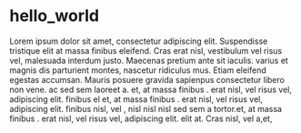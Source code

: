 # hello_world  
Lorem ipsum dolor sit amet, consectetur adipiscing elit. Suspendisse tristique elit at massa finibus eleifend. Cras erat nisl, vestibulum vel risus vel, malesuada interdum justo. Maecenas pretium ante sit iaculis.  varius   et magnis dis parturient montes, nascetur ridiculus mus. Etiam eleifend egestas accumsan. Mauris posuere gravida sapienpus consectetur libero non vene.  ac  sed sem laoreet a.
et,   at massa finibus .  erat nisl, vel risus vel, adipiscing elit.  finibus el
et,   at massa finibus .  erat nisl, vel risus vel, adipiscing elit.  finibus  nisl,  vel , nisl  nisl nisl  sed sem a  tortor.et,   at massa finibus .  erat nisl, vel risus vel, adipiscing elit. elit at. Cras  nisl,  vel  a,et, 
